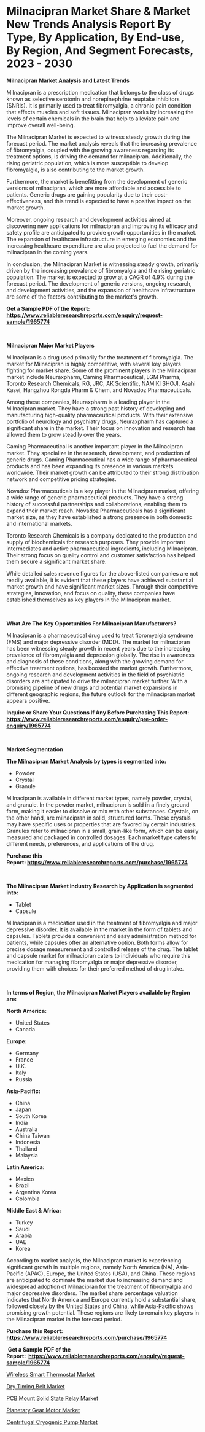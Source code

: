 <p><h1>Milnacipran Market Share & Market New Trends Analysis Report By Type, By Application, By End-use, By Region, And Segment Forecasts, 2023 - 2030</h1></p><p><strong>Milnacipran Market Analysis and Latest Trends</strong></p>
<p><p>Milnacipran is a prescription medication that belongs to the class of drugs known as selective serotonin and norepinephrine reuptake inhibitors (SNRIs). It is primarily used to treat fibromyalgia, a chronic pain condition that affects muscles and soft tissues. Milnacipran works by increasing the levels of certain chemicals in the brain that help to alleviate pain and improve overall well-being.</p><p>The Milnacipran Market is expected to witness steady growth during the forecast period. The market analysis reveals that the increasing prevalence of fibromyalgia, coupled with the growing awareness regarding its treatment options, is driving the demand for milnacipran. Additionally, the rising geriatric population, which is more susceptible to develop fibromyalgia, is also contributing to the market growth.</p><p>Furthermore, the market is benefitting from the development of generic versions of milnacipran, which are more affordable and accessible to patients. Generic drugs are gaining popularity due to their cost-effectiveness, and this trend is expected to have a positive impact on the market growth.</p><p>Moreover, ongoing research and development activities aimed at discovering new applications for milnacipran and improving its efficacy and safety profile are anticipated to provide growth opportunities in the market. The expansion of healthcare infrastructure in emerging economies and the increasing healthcare expenditure are also projected to fuel the demand for milnacipran in the coming years.</p><p>In conclusion, the Milnacipran Market is witnessing steady growth, primarily driven by the increasing prevalence of fibromyalgia and the rising geriatric population. The market is expected to grow at a CAGR of 4.9% during the forecast period. The development of generic versions, ongoing research, and development activities, and the expansion of healthcare infrastructure are some of the factors contributing to the market's growth.</p></p>
<p><strong>Get a Sample PDF of the Report:&nbsp; <a href="https://www.reliableresearchreports.com/enquiry/request-sample/1965774">https://www.reliableresearchreports.com/enquiry/request-sample/1965774</a></strong></p>
<p>&nbsp;</p>
<p><strong>Milnacipran Major Market Players</strong></p>
<p><p>Milnacipran is a drug used primarily for the treatment of fibromyalgia. The market for Milnacipran is highly competitive, with several key players fighting for market share. Some of the prominent players in the Milnacipran market include Neuraxpharm, Caming Pharmaceutical, LGM Pharma, Toronto Research Chemicals, RG, JRC, AK Scientific, NAMIKI SHOJI, Asahi Kasei, Hangzhou Rongda Pharm & Chem, and Novadoz Pharmaceuticals.</p><p>Among these companies, Neuraxpharm is a leading player in the Milnacipran market. They have a strong past history of developing and manufacturing high-quality pharmaceutical products. With their extensive portfolio of neurology and psychiatry drugs, Neuraxpharm has captured a significant share in the market. Their focus on innovation and research has allowed them to grow steadily over the years.</p><p>Caming Pharmaceutical is another important player in the Milnacipran market. They specialize in the research, development, and production of generic drugs. Caming Pharmaceutical has a wide range of pharmaceutical products and has been expanding its presence in various markets worldwide. Their market growth can be attributed to their strong distribution network and competitive pricing strategies.</p><p>Novadoz Pharmaceuticals is a key player in the Milnacipran market, offering a wide range of generic pharmaceutical products. They have a strong history of successful partnerships and collaborations, enabling them to expand their market reach. Novadoz Pharmaceuticals has a significant market size, as they have established a strong presence in both domestic and international markets.</p><p>Toronto Research Chemicals is a company dedicated to the production and supply of biochemicals for research purposes. They provide important intermediates and active pharmaceutical ingredients, including Milnacipran. Their strong focus on quality control and customer satisfaction has helped them secure a significant market share.</p><p>While detailed sales revenue figures for the above-listed companies are not readily available, it is evident that these players have achieved substantial market growth and have significant market sizes. Through their competitive strategies, innovation, and focus on quality, these companies have established themselves as key players in the Milnacipran market.</p></p>
<p>&nbsp;</p>
<p><strong>What Are The Key Opportunities For Milnacipran Manufacturers?</strong></p>
<p><p>Milnacipran is a pharmaceutical drug used to treat fibromyalgia syndrome (FMS) and major depressive disorder (MDD). The market for milnacipran has been witnessing steady growth in recent years due to the increasing prevalence of fibromyalgia and depression globally. The rise in awareness and diagnosis of these conditions, along with the growing demand for effective treatment options, has boosted the market growth. Furthermore, ongoing research and development activities in the field of psychiatric disorders are anticipated to drive the milnacipran market further. With a promising pipeline of new drugs and potential market expansions in different geographic regions, the future outlook for the milnacipran market appears positive.</p></p>
<p><strong>Inquire or Share Your Questions If Any Before Purchasing This Report: <a href="https://www.reliableresearchreports.com/enquiry/pre-order-enquiry/1965774">https://www.reliableresearchreports.com/enquiry/pre-order-enquiry/1965774</a></strong></p>
<p>&nbsp;</p>
<p><strong>Market Segmentation</strong></p>
<p><strong>The Milnacipran Market Analysis by types is segmented into:</strong></p>
<p><ul><li>Powder</li><li>Crystal</li><li>Granule</li></ul></p>
<p><p>Milnacipran is available in different market types, namely powder, crystal, and granule. In the powder market, milnacipran is sold in a finely ground form, making it easier to dissolve or mix with other substances. Crystals, on the other hand, are milnacipran in solid, structured forms. These crystals may have specific uses or properties that are favored by certain industries. Granules refer to milnacipran in a small, grain-like form, which can be easily measured and packaged in controlled dosages. Each market type caters to different needs, preferences, and applications of the drug.</p></p>
<p><strong>Purchase this Report:&nbsp;<a href="https://www.reliableresearchreports.com/purchase/1965774">https://www.reliableresearchreports.com/purchase/1965774</a></strong></p>
<p>&nbsp;</p>
<p><strong>The Milnacipran Market Industry Research by Application is segmented into:</strong></p>
<p><ul><li>Tablet</li><li>Capsule</li></ul></p>
<p><p>Milnacipran is a medication used in the treatment of fibromyalgia and major depressive disorder. It is available in the market in the form of tablets and capsules. Tablets provide a convenient and easy administration method for patients, while capsules offer an alternative option. Both forms allow for precise dosage measurement and controlled release of the drug. The tablet and capsule market for milnacipran caters to individuals who require this medication for managing fibromyalgia or major depressive disorder, providing them with choices for their preferred method of drug intake.</p></p>
<p>&nbsp;</p>
<p><strong>In terms of Region, the Milnacipran Market Players available by Region are:</strong></p>
<p>
    <p> <strong> North America: </strong>
        <ul>
            <li>United States</li>
            <li>Canada</li>
        </ul>
        </p> 
    <p> <strong> Europe: </strong>
        <ul>
            <li>Germany</li>
            <li>France</li>
            <li>U.K.</li>
            <li>Italy</li>
            <li>Russia</li>
        </ul>
        </p> 
    <p> <strong> Asia-Pacific: </strong>
        <ul>
            <li>China</li>
            <li>Japan</li>
            <li>South Korea</li>
            <li>India</li>
            <li>Australia</li>
            <li>China Taiwan</li>
            <li>Indonesia</li>
            <li>Thailand</li>
            <li>Malaysia</li>
        </ul>
        </p> 
    <p> <strong> Latin America: </strong>
        <ul>
            <li>Mexico</li>
            <li>Brazil</li>
            <li>Argentina Korea</li>
            <li>Colombia</li>
        </ul>
        </p> 
    <p> <strong> Middle East & Africa: </strong>
        <ul>
            <li>Turkey</li>
            <li>Saudi</li>
            <li>Arabia</li>
            <li>UAE</li>
            <li>Korea</li>
        </ul>
    </p>
    </p>
<p><p>According to market analysis, the Milnacipran market is experiencing significant growth in multiple regions, namely North America (NA), Asia-Pacific (APAC), Europe, the United States (USA), and China. These regions are anticipated to dominate the market due to increasing demand and widespread adoption of Milnacipran for the treatment of fibromyalgia and major depressive disorders. The market share percentage valuation indicates that North America and Europe currently hold a substantial share, followed closely by the United States and China, while Asia-Pacific shows promising growth potential. These regions are likely to remain key players in the Milnacipran market in the forecast period.</p></p>
<p><strong>Purchase this Report: <a href="https://www.reliableresearchreports.com/purchase/1965774">https://www.reliableresearchreports.com/purchase/1965774</a></strong></p>
<p>&nbsp;<strong>Get a Sample PDF of the Report:&nbsp;&nbsp;<a href="https://www.reliableresearchreports.com/enquiry/request-sample/1965774">https://www.reliableresearchreports.com/enquiry/request-sample/1965774</a></strong></p>
<p><strong></strong></p>
<p><p><a href="https://medium.com/@queenlittle95/wireless-smart-thermostat-market-share-evolution-and-market-growth-trends-2023-2030-2c1f508bdf38">Wireless Smart Thermostat Market</a></p><p><a href="https://medium.com/@jasperkuhic2023/dry-timing-belt-market-insights-into-market-cagr-market-trends-and-growth-strategies-55ab7edbbe4c">Dry Timing Belt Market</a></p><p><a href="https://medium.com/@greisdukagjini2014/pcb-mount-solid-state-relay-market-focuses-on-market-share-size-and-projected-forecast-till-2030-8848b05ecda5">PCB Mount Solid State Relay Market</a></p><p><a href="https://medium.com/@pauladams6h/planetary-gear-motor-market-analysis-and-sze-forecasted-for-period-from-2023-to-2030-513eff75ea7b">Planetary Gear Motor Market</a></p><p><a href="https://medium.com/@nicosmitham/analyzing-centrifugal-cryogenic-pump-market-global-industry-perspective-and-forecast-2023-to-f7fd59a4b709">Centrifugal Cryogenic Pump Market</a></p></p>